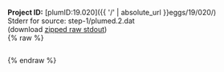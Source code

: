 **Project ID:** [plumID:19.020]({{ '/' | absolute_url }}eggs/19/020/)  
Stderr for source:  step-1/plumed.2.dat   
(download [zipped raw stdout](plumed.2.dat.plumed.stdout.txt.zip))  
{% raw %}
<pre>
</pre>
{% endraw %}
